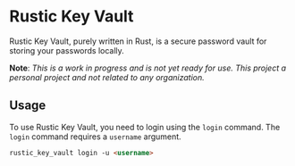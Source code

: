 # Rustic Key Vault

Rustic Key Vault, purely written in Rust, is a secure password vault for storing your passwords locally.

**Note**: *This is a work in progress and is not yet ready for use.
This project a personal project and not related to any organization.*

## Usage

To use Rustic Key Vault, you need to login using the `login` command. The `login` command requires a `username`
argument.

```markdown 
rustic_key_vault login -u <username>
```
